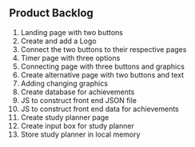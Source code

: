 ## Product Backlog
1. Landing page with two buttons 
2. Create and add a Logo
3. Connect the two buttons to their respective pages 
4. Timer page with three options
5. Connecting page with three buttons and graphics 
6. Create alternative page with two buttons and text
6. Adding changing graphics 
8. Create database for achievements
9. JS to construct front end JSON file
10. JS to construct front end data for achievements
11. Create study planner page
12. Create input box for study planner 
13. Store study planner in local memory 